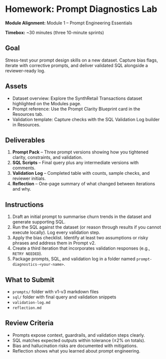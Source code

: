 # Homework: Prompt Diagnostics Lab

**Module Alignment:** Module 1 – Prompt Engineering Essentials

**Timebox:** ~30 minutes (three 10-minute sprints)

## Goal

Stress-test your prompt design skills on a new dataset. Capture bias flags, iterate with corrective prompts, and deliver validated SQL alongside a reviewer-ready log.

## Assets

- Dataset overview: Explore the SynthRetail Transactions dataset highlighted on the Modules page.
- Prompt reference: Use the Prompt Clarity Blueprint card in the Resources tab.
- Validation template: Capture checks with the SQL Validation Log builder in Resources.

## Deliverables

1. **Prompt Pack** – Three prompt versions showing how you tightened clarity, constraints, and validation.
2. **SQL Scripts** – Final query plus any intermediate versions with comments.
3. **Validation Log** – Completed table with counts, sample checks, and reviewer initials.
4. **Reflection** – One-page summary of what changed between iterations and why.

## Instructions

1. Draft an initial prompt to summarise churn trends in the dataset and generate supporting SQL.
2. Run the SQL against the dataset (or reason through results if you cannot execute locally). Log every validation step.
3. Apply the bias checklist. Identify at least two assumptions or risky phrases and address them in Prompt v2.
4. Create a third iteration that incorporates validation responses (e.g., `RETRY NEEDED`).
5. Package prompts, SQL, and validation log in a folder named `prompt-diagnostics-<your-name>`.

## What to Submit

- `prompts/` folder with v1-v3 markdown files
- `sql/` folder with final query and validation snippets
- `validation-log.md`
- `reflection.md`

## Review Criteria

- Prompts expose context, guardrails, and validation steps clearly.
- SQL matches expected outputs within tolerance (±2% on totals).
- Bias and hallucination risks are documented with mitigations.
- Reflection shows what you learned about prompt engineering.
